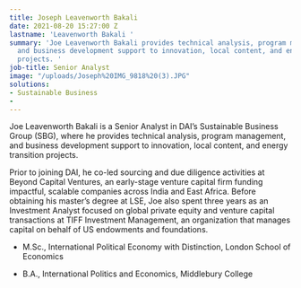 ```yaml
---
title: Joseph Leavenworth Bakali
date: 2021-08-20 15:27:00 Z
lastname: 'Leavenworth Bakali '
summary: 'Joe Leavenworth Bakali provides technical analysis, program management,
  and business development support to innovation, local content, and energy transition
  projects. '
job-title: Senior Analyst
image: "/uploads/Joseph%20IMG_9818%20(3).JPG"
solutions:
- Sustainable Business
- 
---
```


Joe Leavenworth Bakali is a Senior Analyst in DAI’s Sustainable Business Group (SBG), where he provides technical analysis, program management, and business development support to innovation, local content, and energy transition projects. 

Prior to joining DAI, he co-led sourcing and due diligence activities at Beyond Capital Ventures, an early-stage venture capital firm funding impactful, scalable companies across India and East Africa. Before obtaining his master’s degree at LSE, Joe also spent three years as an Investment Analyst focused on global private equity and venture capital transactions at TIFF Investment Management, an organization that manages capital on behalf of US endowments and foundations.  

* M.Sc., International Political Economy with Distinction, London School of Economics 

* B.A., International Politics and Economics, Middlebury College 